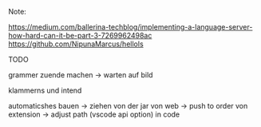 
Note:

https://medium.com/ballerina-techblog/implementing-a-language-server-how-hard-can-it-be-part-3-7269962498ac
https://github.com/NipunaMarcus/hellols


TODO

grammer zuende machen -> warten auf bild

klammerns und intend

automaticshes bauen -> ziehen von der jar von web -> push to order von extension -> adjust path (vscode api option) in code 